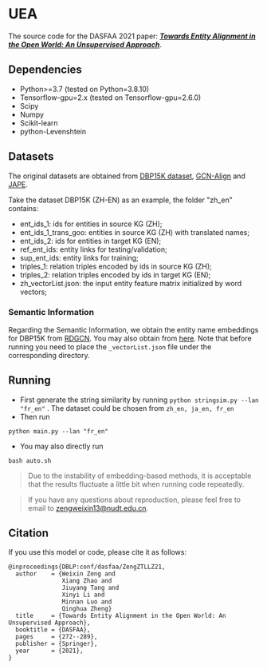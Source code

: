 # UEA
The source code for the DASFAA 2021 paper: ***[Towards Entity Alignment in the Open World: An Unsupervised Approach](https://link.springer.com/chapter/10.1007/978-3-030-73194-6_19)***.

## Dependencies

* Python>=3.7 (tested on Python=3.8.10)
* Tensorflow-gpu=2.x (tested on Tensorflow-gpu=2.6.0)
* Scipy
* Numpy
* Scikit-learn
* python-Levenshtein

## Datasets
The original datasets are obtained from [DBP15K dataset](https://github.com/nju-websoft/BootEA),  [GCN-Align](https://github.com/1049451037/GCN-Align) and [JAPE](https://github.com/nju-websoft/JAPE).

Take the dataset DBP15K (ZH-EN) as an example, the folder "zh_en" contains:
* ent_ids_1: ids for entities in source KG (ZH);
* ent_ids_1_trans_goo: entities in source KG (ZH) with translated names;
* ent_ids_2: ids for entities in target KG (EN);
* ref_ent_ids: entity links for testing/validation;
* sup_ent_ids: entity links for training;
* triples_1: relation triples encoded by ids in source KG (ZH);
* triples_2: relation triples encoded by ids in target KG (EN);
* zh_vectorList.json: the input entity feature matrix initialized by word vectors;

### Semantic Information
Regarding the Semantic Information, we obtain the entity name embeddings for DBP15K from [RDGCN](https://github.com/StephanieWyt/RDGCN). You may also obtain from [here](https://share.weiyun.com/5qxLmEI).
Note that before running you need to place the `_vectorList.json` file under the corresponding directory.


## Running
* First generate the string similarity by running `python stringsim.py --lan "fr_en"` . The dataset could be chosen from `zh_en, ja_en, fr_en`
* Then run

```
python main.py --lan "fr_en"
```
* You may also directly run
```
bash auto.sh
```
> Due to the instability of embedding-based methods, it is acceptable that the results fluctuate a little bit  when running code repeatedly.

> If you have any questions about reproduction, please feel free to email to zengweixin13@nudt.edu.cn.

## Citation

If you use this model or code, please cite it as follows:
```
@inproceedings{DBLP:conf/dasfaa/ZengZTLLZ21,
  author    = {Weixin Zeng and
               Xiang Zhao and
               Jiuyang Tang and
               Xinyi Li and
               Minnan Luo and
               Qinghua Zheng}
  title     = {Towards Entity Alignment in the Open World: An Unsupervised Approach},
  booktitle = {DASFAA},
  pages     = {272--289},
  publisher = {Springer},
  year      = {2021},
}
```
